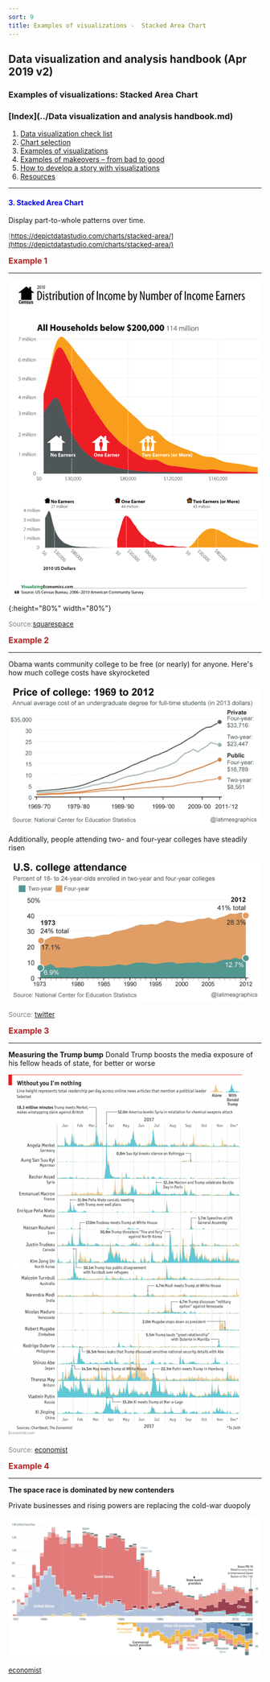 ```yaml
---
sort: 9
title: Examples of visualizations -  Stacked Area Chart
---
```


## Data visualization and analysis handbook (Apr 2019 v2)
###  Examples of visualizations: Stacked Area Chart

### [Index](../Data visualization and analysis handbook.md)

1. [Data visualization check list](1_checklist.md)
1. [Chart selection](2_chartselection.md)
1. [Examples of visualizations](3_chartindex.md)
1. [Examples of makeovers – from bad to good](4_makeover.md)
1. [How to develop a story with visualizations](5_story.md)
1. [Resources](6_resources.md)


***


#### <span style="color:blue; ">3. Stacked Area Chart </span>

Display part-to-whole patterns over time.

<span style="color:gray; font-size:10pt;">[https://depictdatastudio.com/charts/stacked-area/](https://depictdatastudio.com/charts/stacked-area/)</span>



<span style="color:FireBrick; font-size:12pt; font-weight : bold;">Example 1</Span>

***

![png](img/Picture12.png){:height="80%" width="80%"}

<span style="color:gray; font-size:10pt;">Source:[squarespace](https://static1.squarespace.com/static/50060e33c4aa3dba773634ec/50fb4b60e4b01072fd2e3349/50fb4c56e4b0dcfb3cb2eb1f/1358646361815/IncomeGuide_2013_Jan17_RGB_page+68_68.png)


<span style="color:FireBrick; font-size:12pt; font-weight : bold;">Example 2</Span>

***

Obama wants community college to be free (or nearly) for anyone. Here's how much college costs have skyrocketed

![png](img/Picture13.png)

Additionally, people attending two- and four-year colleges have steadily risen

![png](img/Picture14.png)

<span style="color:gray; font-size:10pt;">Source: [twitter](https://twitter.com/LATimesGraphics/status/557736379141324800)</span>


<span style="color:FireBrick; font-size:12pt; font-weight : bold;">Example 3</Span>

***

**Measuring the Trump bump**
Donald Trump boosts the media exposure of his fellow heads of state, for better or worse


![png](img/Picture72.png)

<span style="color:gray; font-size:10pt;">Source: [economist](https://www.economist.com/graphic-detail/2018/01/09/measuring-the-trump-bump)



<span style="color:FireBrick; font-size:12pt; font-weight : bold;">Example 4</Span>

***

**The space race is dominated by new contenders**

Private businesses and rising powers are replacing the cold-war duopoly

![png](img/Picture73.png)

<span style="color:gray; font-size:10pt;">[economist](https://www.economist.com/graphic-detail/2018/10/18/the-space-race-is-dominated-by-new-contenders)



